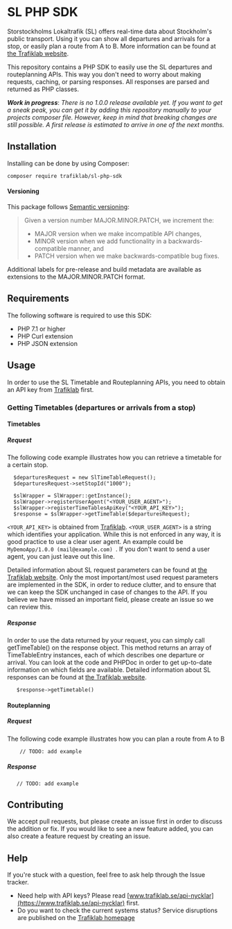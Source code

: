 # SL PHP SDK

Storstockholms Lokaltrafik (SL) offers real-time data about Stockholm's public transport. 
Using it you can show all departures and arrivals for a stop, or easily plan a route from A to B.
More information can be found at [the Trafiklab website](https://www.trafiklab.se/api/).

This repository contains a PHP SDK to easily use the SL departures and routeplanning APIs. This way you don't need to worry about making requests, caching, 
or parsing responses. All responses are parsed and returned as PHP classes.

**_Work in progress_**: _There is no 1.0.0 release available yet. If you want to get a sneak peak, 
you can get it by adding this repository manually to your projects composer file. 
However, keep in mind that breaking changes are still possible. A first release is estimated to arrive in one of the next months._

## Installation
Installing can be done by using Composer:

`composer require trafiklab/sl-php-sdk`

#### Versioning

This package follows [Semantic versioning](https://semver.org/):
> Given a version number MAJOR.MINOR.PATCH, we increment the:
> - MAJOR version when we make incompatible API changes,
> - MINOR version when we add functionality in a backwards-compatible manner, and
> - PATCH version when we make backwards-compatible bug fixes.

Additional labels for pre-release and build metadata are available as extensions to the MAJOR.MINOR.PATCH format.

## Requirements
The following software is required to use this SDK:

- PHP 7.1 or higher
- PHP Curl extension
- PHP JSON extension

## Usage

In order to use the SL Timetable and Routeplanning APIs, 
you need to obtain an API key from [Trafiklab](https://trafiklab.se) first.

### Getting Timetables (departures or arrivals from a stop)

#### Timetables
##### Request
The following code example illustrates how you can retrieve a timetable for a certain stop.

```
  $departuresRequest = new SlTimeTableRequest();
  $departuresRequest->setStopId("1000");

  $slWrapper = SlWrapper::getInstance();
  $slWrapper->registerUserAgent("<YOUR_USER_AGENT>");
  $slWrapper->registerTimeTablesApiKey("<YOUR_API_KEY>");
  $response = $slWrapper->getTimeTable($departuresRequest);
```
`<YOUR_API_KEY>` is obtained from [Trafiklab](https://trafiklab.se). `<YOUR_USER_AGENT>` is a string which identifies your application. 
While this is not enforced in any way, it is good practice to use a clear user agent. 
An example could be `MyDemoApp/1.0.0 (mail@example.com) `.
If you don't want to send a user agent, you can just leave out this line.

Detailed information about SL request parameters can be found at [the Trafiklab website](https://www.trafiklab.se/api/).
Only the most important/most used request parameters are implemented in the SDK, in order to reduce clutter, and to ensure that we can keep the SDK unchanged in case of changes to the API.
If you believe we have missed an important field, please create an issue so we can review this.  
##### Response

In order to use the data returned by your request, you can simply call getTimeTable() on the response object. 
This method returns an array of TimeTableEntry instances, each of which describes one departure or arrival. 
You can look at the code and PHPDoc in order to get up-to-date information on which fields are available. 
Detailed information about SL responses can be found at [the Trafiklab website](https://www.trafiklab.se/api/).

```
   $response->getTimetable()
```

#### Routeplanning
##### Request
The following code example illustrates how you can plan a route from A to B

```    
    // TODO: add example
```
##### Response

```
   // TODO: add example
```

## Contributing

We accept pull requests, but please create an issue first in order to discuss the addition or fix.
If you would like to see a new feature added, you can also create a feature request by creating an issue.

## Help

If you're stuck with a question, feel free to ask help through the Issue tracker.
- Need help with API keys? Please read [www.trafiklab.se/api-nycklar](https://www.trafiklab.se/api-nycklar) first.
- Do you want to check the current systems status? Service disruptions
 are published on the [Trafiklab homepage](https://www.trafiklab.se/)